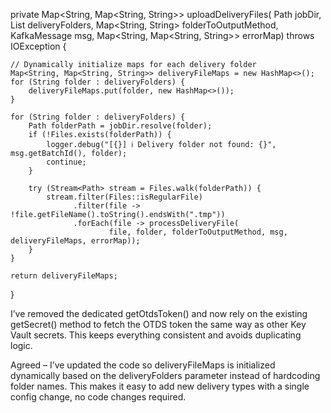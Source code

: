private Map<String, Map<String, String>> uploadDeliveryFiles(
        Path jobDir,
        List<String> deliveryFolders,
        Map<String, String> folderToOutputMethod,
        KafkaMessage msg,
        Map<String, Map<String, String>> errorMap) throws IOException {

    // Dynamically initialize maps for each delivery folder
    Map<String, Map<String, String>> deliveryFileMaps = new HashMap<>();
    for (String folder : deliveryFolders) {
        deliveryFileMaps.put(folder, new HashMap<>());
    }

    for (String folder : deliveryFolders) {
        Path folderPath = jobDir.resolve(folder);
        if (!Files.exists(folderPath)) {
            logger.debug("[{}] ℹ️ Delivery folder not found: {}", msg.getBatchId(), folder);
            continue;
        }

        try (Stream<Path> stream = Files.walk(folderPath)) {
            stream.filter(Files::isRegularFile)
                  .filter(file -> !file.getFileName().toString().endsWith(".tmp"))
                  .forEach(file -> processDeliveryFile(
                          file, folder, folderToOutputMethod, msg, deliveryFileMaps, errorMap));
        }
    }

    return deliveryFileMaps;
}

I’ve removed the dedicated getOtdsToken() and now rely on the existing getSecret() method to fetch the OTDS token the same way as other Key Vault secrets. This keeps everything consistent and avoids duplicating logic.

Agreed – I’ve updated the code so deliveryFileMaps is initialized dynamically based on the deliveryFolders parameter instead of hardcoding folder names. This makes it easy to add new delivery types with a single config change, no code changes required.

